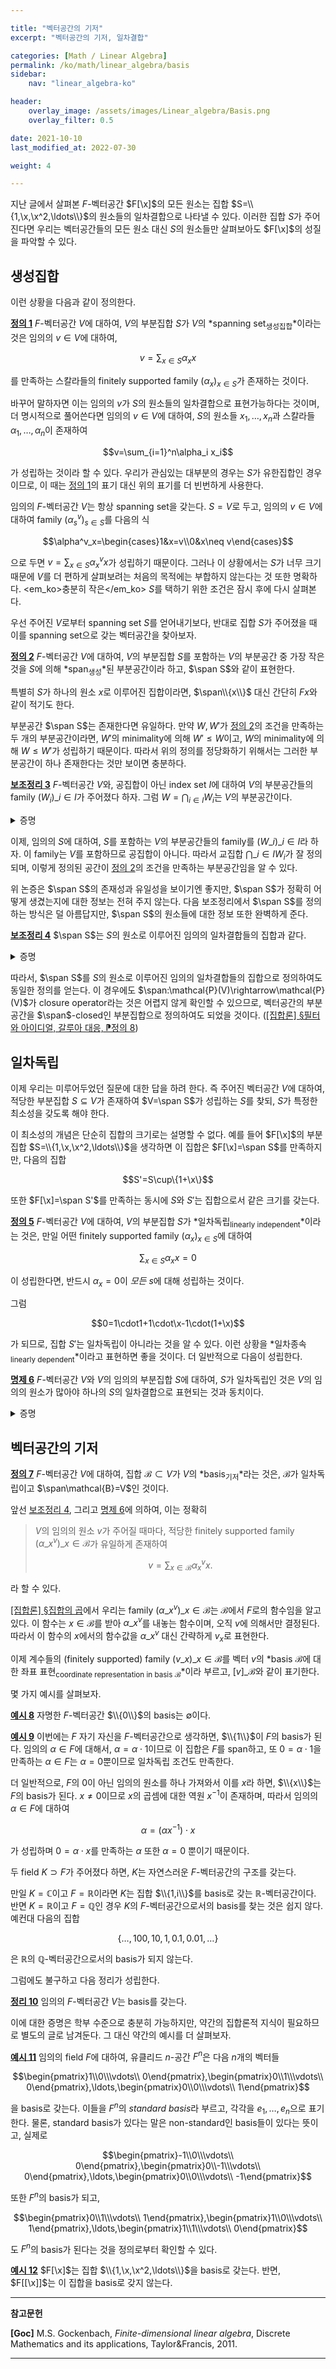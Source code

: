 ```yaml
---

title: "벡터공간의 기저"
excerpt: "벡터공간의 기저, 일차결합"

categories: [Math / Linear Algebra]
permalink: /ko/math/linear_algebra/basis
sidebar: 
    nav: "linear_algebra-ko"

header:
    overlay_image: /assets/images/Linear_algebra/Basis.png
    overlay_filter: 0.5

date: 2021-10-10
last_modified_at: 2022-07-30

weight: 4

---
```


지난 글에서 살펴본 $F$-벡터공간 $F[\x]$의 모든 원소는 집합 $S=\\{1,\x,\x^2,\ldots\\}$의 원소들의 일차결합으로 나타낼 수 있다. 이러한 집합 $S$가 주어진다면 우리는 벡터공간들의 모든 원소 대신 $S$의 원소들만 살펴보아도 $F[\x]$의 성질을 파악할 수 있다.

## 생성집합

이런 상황을 다음과 같이 정의한다.

<div class="definition" markdown="1">

<ins id="df1">**정의 1**</ins> $F$-벡터공간 $V$에 대하여, $V$의 부분집합 $S$가 $V$의 *spanning set<sub>생성집합</sub>*이라는 것은 임의의 $v\in V$에 대하여, 

$$v=\sum_{x\in S}\alpha_xx$$

를 만족하는 스칼라들의 finitely supported family $(\alpha_x)_{x\in S}$가 존재하는 것이다. 

</div>

바꾸어 말하자면 이는 임의의 $v$가 $S$의 원소들의 일차결합으로 표현가능하다는 것이며, 더 명시적으로 풀어쓴다면 임의의 $v\in V$에 대하여, $S$의 원소들 $x_1,\ldots, x_n$과 스칼라들 $\alpha_1,\ldots,\alpha_n$이 존재하여

$$v=\sum_{i=1}^n\alpha_i x_i$$

가 성립하는 것이라 할 수 있다. 우리가 관심있는 대부분의 경우는 $S$가 유한집합인 경우이므로, 이 때는 [정의 1](#df1)의 표기 대신 위의 표기를 더 빈번하게 사용한다.

임의의 $F$-벡터공간 $V$는 항상 spanning set을 갖는다. $S=V$로 두고, 임의의 $v\in V$에 대하여 family $(\alpha^v_s)_{s\in S}$를 다음의 식

$$\alpha^v_x=\begin{cases}1&x=v\\0&x\neq v\end{cases}$$

으로 두면 $v=\sum_{x\in S}\alpha_x^vx$가 성립하기 때문이다. 그러나 이 상황에서는 $S$가 너무 크기 때문에 $V$를 더 편하게 살펴보려는 처음의 목적에는 부합하지 않는다는 것 또한 명확하다. <em_ko>충분히 작은</em_ko> $S$를 택하기 위한 조건은 잠시 후에 다시 살펴본다.

우선 주어진 $V$로부터 spanning set $S$를 얻어내기보다, 반대로 집합 $S$가 주어졌을 때 이를 spanning set으로 갖는 벡터공간을 찾아보자. 

<div class="definition" markdown="1">

<ins id="df2">**정의 2**</ins> $F$-벡터공간 $V$에 대하여, $V$의 부분집합 $S$를 포함하는 $V$의 부분공간 중 가장 작은 것을 $S$에 의해 *span<sub>생성</sub>*된 부분공간이라 하고, $\span S$와 같이 표현한다.

</div>

특별히 $S$가 하나의 원소 $x$로 이루어진 집합이라면, $\span\\{x\\}$ 대신 간단히 $Fx$와 같이 적기도 한다.

부분공간 $\span S$는 존재한다면 유일하다. 만약 $W,W'$가 [정의 2](#df2)의 조건을 만족하는 두 개의 부분공간이라면, $W'$의 minimality에 의해 $W'\leq W$이고, $W$의 minimality에 의해 $W\leq W'$가 성립하기 때문이다. 따라서 위의 정의를 정당화하기 위해서는 그러한 부분공간이 하나 존재한다는 것만 보이면 충분하다.

<div class="proposition" markdown="1">

<ins id="lem3">**보조정리 3**</ins> $F$-벡터공간 $V$와, 공집합이 아닌 index set $I$에 대하여 $V$의 부분공간들의 family $(W_i)\_{i\in I}$가 주어졌다 하자. 그럼 $W=\bigcap_{i\in I} W_i$는 $V$의 부분공간이다.

</div>
<details class="proof" markdown="1">
<summary>증명</summary>

임의의 $w_1, w_2\in W$에 대하여, $w_1+w_2\in W$임을 보이자. $w_1$과 $w_2$ 각각이 $W$의 원소이므로, 모든 $i\in I$에 대하여 $w_1,w_2$는 $W_i$의 원소이고, 따라서 $w_1+w_2\in W_i$가 모든 $i$에 대해 성립한다. 이제 다시 $W$의 정의에 의해 $w_1+w_2\in W$가 성립한다.

이와 유사하게 임의의 $w\in W$와 $\alpha\in F$에 대하여

$$w\in W\implies w\in W_i\text{ for all $i$}\implies \alpha w\in W_i\text{ for all $i$}\implies \alpha w\in W$$

이므로 $W$는 스칼라곱에 대해서도 닫혀있고, $0\in W$도 자명하므로 $W$는 부분공간이 된다.

</details>

이제, 임의의 $S$에 대하여, <phrase>$S$를 포함하는 $V$의 부분공간들의 family</phrase>를 $(W\_i)\_{i\in I}$라 하자. 이 family는 $V$를 포함하므로 공집합이 아니다. 따라서 교집합 $\bigcap\_{i\in I} W_i$가 잘 정의되며, 이렇게 정의된 공간이 [정의 2](#df2)의 조건을 만족하는 부분공간임을 알 수 있다. 

위 논증은 $\span S$의 존재성과 유일성을 보이기엔 좋지만, $\span S$가 정확히 어떻게 생겼는지에 대한 정보는 전혀 주지 않는다. 다음 보조정리에서 $\span S$를 정의하는 방식은 덜 아름답지만, $\span S$의 원소들에 대한 정보 또한 완벽하게 준다.

<div class="proposition" markdown="1">

<ins id="lem4">**보조정리 4**</ins> $\span S$는 $S$의 원소로 이루어진 임의의 일차결합들의 집합과 같다.

</div>
<details class="proof" markdown="1">
<summary>증명</summary>

<phrase>$S$의 원소로 이루어진 임의의 일차결합들의 집합</phrase>을 $\langle S\rangle$으로 표기하자. 즉 $\langle S\rangle$의 모든 원소들은 finitely supported family $(\alpha\_x)\_{x\in S}$에 대하여 $\sum\_{x\in S}\alpha\_xx$의 꼴로 나타낼 수 있고, 거꾸로 이러한 꼴을 갖는 모든 벡터들은 $\langle S\rangle$의 원소이다.

$\langle S\rangle$의 두 원소 $v,w$가 각각 다음의 식

$$v=\sum_{x\in S}\alpha_xx,\qquad w=\sum_{x\in S}\beta_xx$$

으로 주어졌다 하자. 그럼 

$$v+w=\sum_{x\in S}\alpha_xx+\sum_{x\in S}\beta_xx=\sum_{x\in S}(\alpha_x+\beta_x)x$$

이고, $(\alpha\_x+\beta\_x)\_{x\in S}$는 스칼라들의 finitely supported family이므로 $v+w\in S$이다. 비슷하게, 임의의 스칼라 $\gamma$에 대하여

$$\gamma v=\gamma\sum_{x\in S}\alpha_xx=\sum_{x\in S}(\gamma\alpha_x)s$$

이고 $(\gamma\alpha\_x)\_{x\in S}$는 스칼라들의 finitely supported family이므로 $\gamma v$ 또한 $\langle S\rangle$에 속한다. 따라서 $\langle S\rangle$은 $S$를 포함하는 $V$의 부분공간이 되므로 정의에 의해 $\span S\leq \langle S\rangle$이다.

한편, [§부분공간, ⁋명제 3](/ko/math/linear_algebra/subspace#pp3)에 의하여, $S$를 포함하는 임의의 부분공간은 $S$의 원소들의 일차결합 또한 포함해야 하므로 $\langle S\rangle\leq\span S$가 성립한다.

</details>

따라서, $\span S$를 <phrase>$S$의 원소로 이루어진 임의의 일차결합들의 집합</phrase>으로 정의하여도 동일한 정의를 얻는다. 이 경우에도 $\span:\mathcal{P}(V)\rightarrow\mathcal{P}(V)$가 closure operator라는 것은 어렵지 않게 확인할 수 있으므로, 벡터공간의 부분공간을 <phrase>$\span$-closed인 부분집합</phrase>으로 정의하여도 되었을 것이다. ([\[집합론\] §필터와 아이디얼, 갈루아 대응, ⁋정의 8](/ko/math/set_theory/filter_and_ideal#df8))

## 일차독립

이제 우리는 미루어두었던 질문에 대한 답을 하려 한다. 즉 주어진 벡터공간 $V$에 대하여, 적당한 부분집합 $S\subseteq V$가 존재하여 $V=\span S$가 성립하는 $S$를 찾되, $S$가 특정한 최소성을 갖도록 해야 한다. 

이 최소성의 개념은 단순히 집합의 크기로는 설명할 수 없다. 예를 들어 $F[\x]$의 부분집합 $S=\\{1,\x,\x^2,\ldots\\}$을 생각하면 이 집합은 $F[\x]=\span S$를 만족하지만, 다음의 집합

$$S'=S\cup\{1+\x\}$$

또한 $F[\x]=\span S'$를 만족하는 동시에 $S$와 $S'$는 집합으로서 같은 크기를 갖는다. 

<div class="definition" markdown="1">

<ins id="df5">**정의 5**</ins> $F$-벡터공간 $V$에 대하여, $V$의 부분집합 $S$가 *일차독립<sub>linearly independent</sub>*이라는 것은, 만일 어떤 finitely supported family $(\alpha_x)_{x\in S}$에 대하여

$$\sum_{x\in S} \alpha_xx=0$$

이 성립한다면, 반드시 $\alpha_x=0$이 *모든* $s$에 대해 성립하는 것이다.

</div>

그럼

$$0=1\cdot1+1\cdot\x-1\cdot(1+\x)$$

가 되므로, 집합 $S'$는 일차독립이 아니라는 것을 알 수 있다. 이런 상황을 *일차종속<sub>linearly dependent</sub>*이라고 표현하면 좋을 것이다. 더 일반적으로 다음이 성립한다.

<div class="proposition" markdown="1">

<ins id="pp6">**명제 6**</ins> $F$-벡터공간 $V$와 $V$의 임의의 부분집합 $S$에 대하여, $S$가 일차독립인 것은 $V$의 임의의 원소가 많아야 하나의 $S$의 일차결합으로 표현되는 것과 동치이다.

</div>
<details class="proof" markdown="1">
<summary>증명</summary>

우선, 뒤의 조건이 성립한다면, $0\in V$를 $S$의 일차결합으로 표현하는 방법도 많아야 하나 뿐이다. 그런데

$$0=\sum_{x\in S}0x$$

이므로, 만일 $\sum_{x\in S}\alpha_xx=0$이라면 유일성에 의해 $\alpha_x=0$이 항상 성립한다. 따라서 $S$는 일차독립이다.

반대 방향을 보이기 위해, 결론에 반하여 $S$가 일차독립이지만 두 $S$의 일차결합

$$v=\sum_{x\in S}\alpha_xx=\sum_{x\in S}\beta_xx$$

으로 표현된다 가정하자. 그럼 $0=v-v$이므로,

$$0=v-v=\sum_{x\in S}\alpha_xx-\sum_{x\in S}\beta_xx=\sum_{x\in S}(\alpha_x-\beta_x)x$$

인데, $S$가 일차독립이므로 정의에 의해 $\alpha_x-\beta_x=0$이 모든 $x$에 대해 성립한다. 이는 $\sum\alpha_xx$와 $\sum\beta_xx$가 서로 다른 표현이라는 것에 모순이므로 증명이 완료된다.

</details>

## 벡터공간의 기저

<div class="definition" markdown="1">

<ins id="df7">**정의 7**</ins> $F$-벡터공간 $V$에 대하여, 집합 $\mathcal{B}\subset V$가 $V$의 *basis<sub>기저</sub>*라는 것은, $\mathcal{B}$가 일차독립이고 $\span\mathcal{B}=V$인 것이다.

</div>

앞선 [보조정리 4](#lem4), 그리고 [명제 6](#pp6)에 의하여, 이는 정확히 

> $V$의 임의의 원소 $v$가 주어질 때마다, 적당한 finitely supported family $(\alpha\_x^v)\_{x\in \mathcal{B}}$가 유일하게 존재하여
>
> $$v=\sum_{x\in \mathcal{B}}\alpha_x^vx.$$  
>

라 할 수 있다. 

[\[집합론\] §집합의 곱](/ko/math/set_theory/product_of_sets)에서 우리는 family $(\alpha\_x^v)\_{x\in\mathcal{B}}$는 $\mathcal{B}$에서 $F$로의 함수임을 알고 있다. 이 함수는 $x\in\mathcal{B}$를 받아 $\alpha\_x^v$를 내놓는 함수이며, 오직 $v$에 의해서만 결정된다. 따라서 이 함수의 $x$에서의 함수값을 $\alpha\_x^v$ 대신 간략하게 $v_x$로 표현한다. 

이제 계수들의 (finitely supported) family $(v\_x)\_{x\in \mathcal{B}}$를 벡터 $v$의 *basis $\mathcal{B}$에 대한 좌표 표현<sub>coordinate representation in basis $\mathcal{B}$</sub>*이라 부르고, $[v]\_\mathcal{B}$와 같이 표기한다. 

몇 가지 예시를 살펴보자.

<div class="example" markdown="1">

<ins id="ex8">**예시 8**</ins> 자명한 $F$-벡터공간 $\\{0\\}$의 basis는 $\emptyset$이다.

</div>

<div class="example" markdown="1">

<ins id="ex9">**예시 9**</ins> 이번에는 $F$ 자기 자신을 $F$-벡터공간으로 생각하면, $\\{1\\}$이 $F$의 basis가 된다. 임의의 $\alpha\in F$에 대해서, $\alpha=\alpha\cdot 1$이므로 이 집합은 $F$를 span하고, 또 $0=\alpha\cdot 1$을 만족하는 $\alpha\in F$는 $\alpha=0$뿐이므로 일차독립 조건도 만족한다.

더 일반적으로, $F$의 0이 아닌 임의의 원소를 하나 가져와서 이를 $x$라 하면, $\\{x\\}$는 $F$의 basis가 된다. $x\neq 0$이므로 $x$의 곱셈에 대한 역원 $x^{-1}$이 존재하며, 따라서 임의의 $\alpha\in F$에 대하여

$$\alpha=(\alpha x^{-1})\cdot x$$

가 성립하며 $0=\alpha\cdot x$를 만족하는 $\alpha$ 또한 $\alpha=0$ 뿐이기 때문이다. 

</div>

두 field $K\supset F$가 주어졌다 하면, $K$는 자연스러운 $F$-벡터공간의 구조를 갖는다.

만일 $K=\mathbb{C}$이고 $F=\mathbb{R}$이라면 $K$는 집합 $\\{1,i\\}$를 basis로 갖는 $\mathbb{R}$-벡터공간이다. 반면 $K=\mathbb{R}$이고 $F=\mathbb{Q}$인 경우 $K$의 $F$-벡터공간으로서의 basis를 찾는 것은 쉽지 않다. 예컨대 다음의 집합

$$\{\ldots,100,10,1,0.1,0.01,\ldots\}$$

은 $\mathbb{R}$의 $\mathbb{Q}$-벡터공간으로서의 basis가 되지 않는다. 

그럼에도 불구하고 다음 정리가 성립한다.

<div class="proposition" markdown="1">

<ins id="thm10">**정리 10**</ins> 임의의 $F$-벡터공간 $V$는 basis를 갖는다.

</div>

이에 대한 증명은 학부 수준으로 충분히 가능하지만, 약간의 집합론적 지식이 필요하므로 별도의 글로 남겨둔다. 그 대신 약간의 예시를 더 살펴보자. 

<div class="example" markdown="1">

<ins id="ex11">**예시 11**</ins> 임의의 field $F$에 대하여, 유클리드 $n$-공간 $F^n$은 다음 $n$개의 벡터들

$$\begin{pmatrix}1\\0\\\vdots\\ 0\end{pmatrix},\begin{pmatrix}0\\1\\\vdots\\ 0\end{pmatrix},\ldots,\begin{pmatrix}0\\0\\\vdots\\ 1\end{pmatrix}$$

을 basis로 갖는다. 이들을 $F^n$의 *standard basis*라 부르고, 각각을 $e_1,\ldots,e_n$으로 표기한다. 물론, standard basis가 있다는 말은 non-standard인 basis들이 있다는 뜻이고, 실제로

$$\begin{pmatrix}-1\\0\\\vdots\\ 0\end{pmatrix},\begin{pmatrix}0\\-1\\\vdots\\ 0\end{pmatrix},\ldots,\begin{pmatrix}0\\0\\\vdots\\ -1\end{pmatrix}$$

또한 $F^n$의 basis가 되고, 

$$\begin{pmatrix}0\\1\\\vdots\\ 1\end{pmatrix},\begin{pmatrix}1\\0\\\vdots\\ 1\end{pmatrix},\ldots,\begin{pmatrix}1\\1\\\vdots\\ 0\end{pmatrix}$$

도 $F^n$의 basis가 된다는 것을 정의로부터 확인할 수 있다.

</div>
<div class="example" markdown="1">

<ins id="ex12">**예시 12**</ins> $F[\x]$는 집합 $\\{1,\x,\x^2,\ldots\\}$을 basis로 갖는다. 반면, $F[[\x]]$는 이 집합을 basis로 갖지 않는다.  

</div>

---

**참고문헌**

**[Goc]** M.S. Gockenbach, *Finite-dimensional linear algebra*, Discrete Mathematics and its applications, Taylor&Francis, 2011.

---